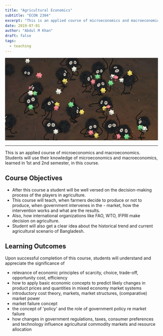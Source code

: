 ```yaml
---
title: "Agricultural Economics"
subtitle: "ECON 2304"
excerpt: "This is an applied course of microeconomics and macroeconomics. Students will use their knowledge of microeconomics and macroeconomics, learned in 1st and 2nd semester, in this course."
date: 2019-07-01
author: "Abdul M Khan"
draft: false
tags:
  - teaching
---
```


![](featured-hex.jpg)

---
This is an applied course of microeconomics and macroeconomics. Students will use their knowledge of microeconomics and macroeconomics, learned in 1st and 2nd semester, in this course.

## Course Objectives

- After this course a student will be well versed on the decision-making process of the players in agriculture.  
- This course will teach, when farmers decide to produce or not to produce, when government intervenes in the - market, how the intervention works and what are the results.  
- Also, how international organizations like FAO, WTO, IFPRI make decision on agriculture.  
- Student will also get a clear idea about the historical trend and current agricultural scenario of Bangladesh.  


## Learning Outcomes

Upon successful completion of this course, students will understand and appreciate the significance of
- relevance of economic principles of scarcity, choice, trade-off, opportunity cost, efficiency
-  how to apply basic economic concepts to predict likely changes in product prices and quantities in mixed economy market systems  
- introductory cost theory, markets, market structures, (comparative) market power  
- market failure concept  
- the concept of 'policy' and the role of government policy re market failure  
- how changes in government regulations, taxes, consumer preferences and technology influence agricultural commodity markets and resource allocation  


